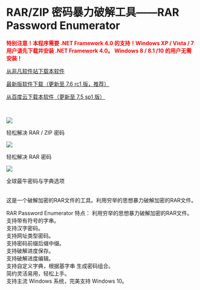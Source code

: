 # RAR/ZIP 密码暴力破解工具——RAR Password Enumerator

<b style="color: red">特别注意！本程序需要 .NET Framework 4.0 的支持！Windows XP / Vista / 7 用户请先下载并安装 .NET Framework 4.0。
Windows 8 / 8.1 /10 的用户无需安装！</b>
<br/>

<p style="align: center">
<a href="http://www.crsky.com/soft/28831.html">从非凡软件站下载本软件</a>
</p>
<p style="align: center">
<a href="https://pan.baidu.com/s/1ArquPAZ9UESMV1mZ4jLdRw">最新版软件下载（更新至 7.6 rc1 版，推荐）</a>
</p>
<p style="align: center">
<a href="https://pan.baidu.com/s/1hspfRa0">从百度云下载本软件（更新至 7.5 sp1 版）</a>
</p>
<br/>

![](http://img2.ph.126.net/lizJkH5m6QthGeT98sjctw==/2606739759336366554.png)
<br/>
<p>轻松解决 RAR / ZIP 密码</p>

![](http://img2.ph.126.net/JLD1jsJZO1Njr4t5yxMvKQ==/6632427861584120606.png)
<br/>
<p>轻松解决 RAR 密码</p>

![](http://img0.ph.126.net/OmGttskns_oXDJ2qFfUiMw==/6632319009932971146.png)
<br/>
<p>全球最牛密码与字典选项</p>

<br/>
这是一个破解加密的RAR文件的工具。利用穷举的思想暴力破解加密的RAR文件。

RAR Password Enumerator 特点：
利用穷举的思想暴力破解加密的RAR文件。
<br/>
支持带有符号的字串。
<br/>
支持汉字密码。
<br/>
支持网址类型密码。
<br/>
支持密码前缀后缀中缀。
<br/>
支持破解进度保存。
<br/>
支持破解进度编辑。
<br/>
支持自定义字典，根据基字串 生成密码组合。
<br/>
简约灵活易用，轻松上手。
<br/>
支持主流 Windows 系统，完美支持 Windows 10。
<br/>
<br/>
